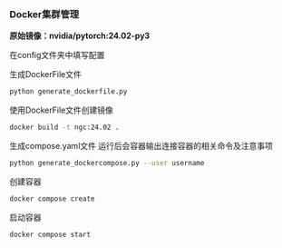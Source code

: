 ### Docker集群管理

**原始镜像：nvidia/pytorch:24.02-py3**

在config文件夹中填写配置

生成DockerFile文件
```bash
python generate_dockerfile.py
```
使用DockerFile文件创建镜像
```bash
docker build -t ngc:24.02 .
```
生成compose.yaml文件 运行后会容器输出连接容器的相关命令及注意事项
```bash
python generate_dockercompose.py --user username
```
创建容器
```bash
docker compose create
```
启动容器
```bash
docker compose start
```